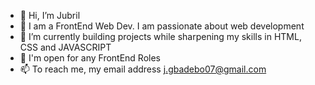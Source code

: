 - 👋 Hi, I’m Jubril
- 👀 I am a FrontEnd Web Dev. I am passionate about web development
- 🌱 I’m currently building projects while sharpening my skills in HTML, CSS and JAVASCRIPT
- 💞️ I'm open for any FrontEnd Roles
- 📫 To reach me, my email address j.gbadebo07@gmail.com

<!---
thechiefcook/thechiefcook is a ✨ special ✨ repository because its `README.md` (this file) appears on your GitHub profile.
You can click the Preview link to take a look at your changes.
--->
